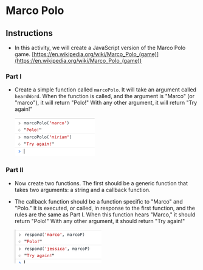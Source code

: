 # Marco Polo

## Instructions

* In this activity, we will create a JavaScript version of the Marco Polo game. [https://en.wikipedia.org/wiki/Marco_Polo_(game)](https://en.wikipedia.org/wiki/Marco_Polo_(game))

### Part I

* Create a simple function called `marcoPolo`. It will take an argument called `heardWord`. When the function is called, and the argument is "Marco" (or "marco"), it will return "Polo!" With any other argument, it will return "Try again!"

  ![marco1.png](marco1.png)
  

### Part II

* Now create two functions. The first should be a generic function that takes two arguments: a string and a callback function. 

* The callback function should be a function specific to "Marco" and "Polo." It is executed, or called, in response to the first function, and the rules are the same as Part I. When this function hears "Marco," it should return "Polo!" With any other argument, it should return "Try again!"

  ![marco2.png](marco2.png)
